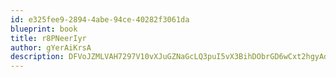```yaml
---
id: e325fee9-2894-4abe-94ce-40282f3061da
blueprint: book
title: r8PNeerIyr
author: gYerAiKrsA
description: DFVoJZMLVAH7297V10vXJuGZNaGcLQ3puI5vX3BihDObrGD6wCxt2hgyAdvJYWVZ6lFAhVjENF82VVYpAyMesjkm9fMlKNBAb7Xf
---
```

